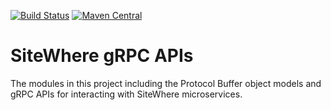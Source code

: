 [![Build Status](https://travis-ci.org/sitewhere/sitewhere-grpc-api.svg?branch=master)](https://travis-ci.org/sitewhere/sitewhere-grpc-api)
[![Maven Central](https://img.shields.io/maven-central/v/com.sitewhere/sitewhere-grpc-asset-management.svg?label=Maven%20Central)](https://search.maven.org/search?q=g:%22com.sitewhere%22%20AND%20a:%22sitewhere-grpc-asset-management%22)

# SiteWhere gRPC APIs

The modules in this project including the Protocol Buffer object models and gRPC APIs
for interacting with SiteWhere microservices.
